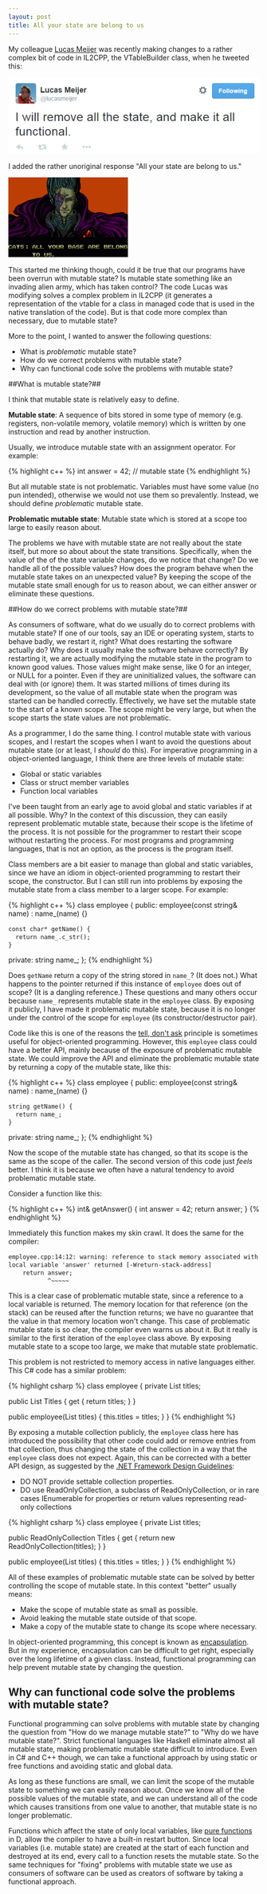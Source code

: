 ```yaml
---
layout: post
title: All your state are belong to us
---
```

My colleague [Lucas Meijer](https://twitter.com/lucasmeijer) was recently making changes to a rather complex bit of code in IL2CPP, the VTableBuilder class, when he tweeted this:

![A tweet about removing state](/static/images/all-your-state-are-belong-to-us/lucas-tweet.png)

 I added the rather unoriginal response "All your state are belong to us."

![All your base are belong to us](/static/images/all-your-state-are-belong-to-us/all-your-base.png)

This started me thinking though, could it be true that our programs have been overrun with mutable state? Is mutable state something like an invading alien army, which has taken control? The code Lucas was modifying solves a complex problem in IL2CPP (it generates a representation of the vtable for a class in managed code that is used in the native translation of the code). But is that code more complex than necessary, due to mutable state?

More to the point, I wanted to answer the following questions:

* What is *problematic* mutable state?
* How do we correct problems with mutable state?
* Why can functional code solve the problems with mutable state?

##What is mutable state?##

I think that mutable state is relatively easy to define.

**Mutable state**: A sequence of bits stored in some type of memory (e.g. registers, non-volatile memory, volatile memory) which is written by one instruction and read by another instruction.

Usually, we introduce mutable state with an assignment operator. For example:

{% highlight c++ %}
int answer = 42; // mutable state
{% endhighlight %}

But all mutable state is not problematic. Variables must have some value (no pun intended), otherwise we would not use them so prevalently. Instead, we should define *problematic* mutable state.

**Problematic mutable state**: Mutable state which is stored at a scope too large to easily reason about.

The problems we have with mutable state are not really about the state itself, but more so about about the state transitions. Specifically, when the value of the of the state variable changes, do we notice that change? Do we handle all of the possible values? How does the program behave when the mutable state takes on an unexpected value? By keeping the scope of the mutable state small enough for us to reason about, we can either answer or eliminate these questions.

##How do we correct problems with mutable state?##

As consumers of software, what do we usually do to correct problems with mutable state? If one of our tools, say an IDE or operating system, starts to behave badly, we restart it, right? What does restarting the software actually do? Why does it usually make the software behave correctly? By restarting it, we are actually modifying the mutable state in the program to known good values. Those values might make sense, like 0 for an integer, or NULL for a pointer. Even if they are uninitialized values, the software can deal with (or ignore) them. It was started millions of times during its development, so the value of all mutable state when the program was started can be handled correctly. Effectively, we have set the mutable state to the start of a known scope. The scope might be very large, but when the scope starts the state values are not problematic.

As a programmer, I do the same thing. I control mutable state with various scopes, and I restart the scopes when I want to avoid the questions about mutable state (or at least, I *should* do this). For imperative programming in a object-oriented language, I think there are three levels of mutable state:

* Global or static variables
* Class or struct member variables
* Function local variables

I've been taught from an early age to avoid global and static variables if at all possible. Why? In the context of this discussion, they can easily represent problematic mutable state, because their scope is the lifetime of the process. It is not possible for the programmer to restart their scope without restarting the process. For most programs and programming languages, that is not an option, as the process is the program itself.

Class members are a bit easier to manage than global and static variables, since we have an idiom in object-oriented programming to restart their scope, the constructor. But I can still run into problems by exposing the mutable state from a class member to a larger scope. For example:

{% highlight c++ %}
class employee {
  public:
    employee(const string& name)
      : name_(name) {}

    const char* getName() {
      return name_.c_str();
    }
  private:
    string name_;
};
{% endhighlight %}

Does `getName` return a copy of the string stored in `name_`? (It does not.) What happens to the pointer returned if this instance of `employee` does out of scope? (It is a dangling reference.) These questions and many others occur because `name_` represents mutable state in the `employee` class. By exposing it publicly, I have made it problematic mutable state, because it is no longer under the control of the scope for `employee` (its constructor/destructor pair).

Code like this is one of the reasons the [tell, don't ask](http://martinfowler.com/bliki/TellDontAsk.html) principle is sometimes useful for object-oriented programming. However, this `employee` class could have a better API, mainly because of the exposure of problematic mutable state. We could improve the API and eliminate the problematic mutable state by returning a copy of the mutable state, like this:

{% highlight c++ %}
class employee {
  public:
    employee(const string& name)
      : name_(name) {}

    string getName() {
      return name_;
    }
  private:
    string name_;
};
{% endhighlight %}

Now the scope of the mutable state has changed, so that its scope is the same as the scope of the caller. The second version of this code just *feels* better. I think it is because we often have a natural tendency to avoid problematic mutable state.

Consider a function like this:

{% highlight c++ %}
int& getAnswer() {
  int answer = 42;
  return answer;
}
{% endhighlight %}

Immediately this function makes my skin crawl. It does the same for the compiler:

    employee.cpp:14:12: warning: reference to stack memory associated with local variable 'answer' returned [-Wreturn-stack-address]
        return answer;
               ^~~~~~

This is a clear case of problematic mutable state, since a reference to a local variable is returned. The memory location for that reference (on the stack) can be reused after the function returns; we have no guarantee that the value in that memory location won't change. This case of problematic mutable state is so clear, the compiler even warns us about it. But it really is similar to the first iteration of the `employee` class above. By exposing mutable state to a scope too large, we make that mutable state problematic.

This problem is not restricted to memory access in native languages either. This C# code has a similar problem:

{% highlight csharp %}
class employee {
  private List<string> titles;

  public List<string> Titles {
    get { return titles; }
  }

  public employee(List<string> titles) {
    this.titles = titles;
  }
}
{% endhighlight %}

By exposing a mutable collection publicly, the `employee` class here has introduced the possibility that other code could add or remove entries from that collection, thus changing the state of the collection in a way that the `employee` class does not expect. Again, this can be corrected with a better API design, as suggested by the [.NET Framework Design Guidelines](https://msdn.microsoft.com/en-us/library/dn169389(v=vs.110).aspx):

* DO NOT provide settable collection properties.
* DO use ReadOnlyCollection<T>, a subclass of ReadOnlyCollection<T>, or in rare cases IEnumerable<T> for properties or return values representing read-only collections

{% highlight csharp %}
class employee {
  private List<string> titles;

  public ReadOnlyCollection<string> Titles {
    get { return new ReadOnlyCollection<string>(titles); }
  }

  public employee(List<string> titles) {
    this.titles = titles;
  }
}
{% endhighlight %}

All of these examples of problematic mutable state can be solved by better controlling the scope of mutable state. In this context "better" usually means:

* Make the scope of mutable state as small as possible.
* Avoid leaking the mutable state outside of that scope.
* Make a copy of the mutable state to change its scope where necessary.

In object-oriented programming, this concept is known as [encapsulation](http://en.wikipedia.org/wiki/Encapsulation_%28object-oriented_programming%29). But in my experience, encapsulation can be difficult to get right, especially over the long lifetime of a given class. Instead, functional programming can help prevent mutable state by changing the question.

## Why can functional code solve the problems with mutable state? ##

Functional programming can solve problems with mutable state by changing the question from "How do we manage mutable state?" to "Why do we have mutable state?". Strict functional languages like Haskell eliminate almost all mutable state, making problematic mutable state difficult to introduce. Even in C# and C++ though, we can take a functional approach by using static or free functions and avoiding static and global data.

As long as these functions are small, we can limit the scope of the mutable state to something we can easily reason about. Once we know all of the possible values of the mutable state, and we can understand all of the code which causes transitions from one value to another, that mutable state is no longer problematic.

Functions which affect the state of only local variables, like [pure functions](http://dlang.org/function.html#pure-functions) in D, allow the compiler to have a built-in restart button. Since local variables (i.e. mutable state) are created at the start of each function and destroyed at its end, every call to a function resets the mutable state. So the same techniques for "fixing" problems with mutable state we use as consumers of software can be used as creators of software by taking a functional approach.
